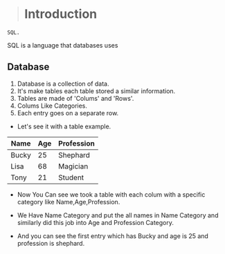 > # Introduction
`SQL.`

SQL is a language that databases uses

## Database
1. Database is a collection of data.
2. It's make tables each table stored a similar information.
3. Tables are made of 'Colums' and 'Rows'.
4. Colums Like Categories.
5. Each entry goes on a separate row.

* Let's see it with a table example.

|Name   | Age   | Profession    |
|---    |---    |---            |
|Bucky  |25     |Shephard       |
|Lisa   |68     |Magician       |
|Tony   |21     |Student        |

* Now You Can see we took a table with each colum with a specific category like Name,Age,Profession.

* We Have Name Category and put the all names in Name Category and similarly did this job into Age and Profession Category.

* And you can see the first entry which has Bucky and age is 25 and profession is shephard.
